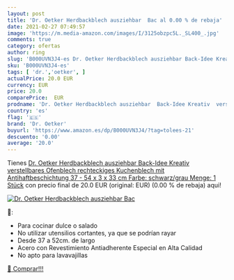 ```yaml
---
layout: post
title: 'Dr. Oetker Herdbackblech ausziehbar  Bac al 0.00 % de rebaja'
date: 2021-02-27 07:49:57
image: 'https://m.media-amazon.com/images/I/3125obzpc5L._SL400_.jpg'
comments: true
category: ofertas
author: ring
slug: 'B000UVN3J4-es Dr. Oetker Herdbackblech ausziehbar Back-Idee Kreativ...'
sku: 'B000UVN3J4-es'
tags: [ 'dr.','oetker', ]
actualPrice: 20.0 EUR
currency: EUR
price: 20.0
comparePrice:  EUR
prodname: 'Dr. Oetker Herdbackblech ausziehbar  Back-Idee Kreativ  verstellbares Ofenblech  rechteckiges Kuchenblech mit Antihaftbeschichtung  37 - 54 x 3 x 33 cm  Farbe: schwarz/grau  Menge: 1 Stück'
country: 'es'
flag: '🇪🇸'
brand: 'Dr. Oetker'
buyurl: 'https://www.amazon.es/dp/B000UVN3J4/?tag=tolees-21'
descuento: '0.00'
average: '20.0'
---
```


Tienes [Dr. Oetker Herdbackblech ausziehbar  Back-Idee Kreativ  verstellbares Ofenblech  rechteckiges Kuchenblech mit Antihaftbeschichtung  37 - 54 x 3 x 33 cm  Farbe: schwarz/grau  Menge: 1 Stück](https://www.amazon.es/dp/B000UVN3J4/?tag=tolees-21) con precio final de  20.0 EUR (original:  EUR) (0.00 %  de rebaja) aqui!

[![Dr. Oetker Herdbackblech ausziehbar  Bac](https://m.media-amazon.com/images/I/3125obzpc5L._SL400_.jpg)](https://www.amazon.es/dp/B000UVN3J4/?tag=tolees-21)

🔎:

- Para cocinar dulce o salado
- No utilizar utensilios cortantes, ya que se podrían rayar
- Desde 37 a 52cm. de largo
- Acero con Revestimiento Antiadherente Especial en Alta Calidad
- No apto para lavavajillas

[🛒 Comprar!!!](https://www.amazon.es/dp/B000UVN3J4/?tag=tolees-21)
